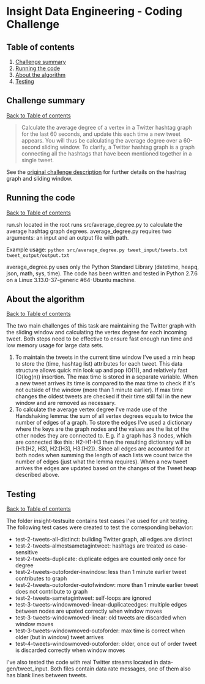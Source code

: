 # Insight Data Engineering - Coding Challenge

## Table of contents
1. [Challenge summary](README.md#challenge-summary)
2. [Running the code](README.md#running-the-code) 
3. [About the algorithm](README.md#about-the-algorithm)
4. [Testing](README.md#testing)


## Challenge summary 
[Back to Table of contents](README.md#table-of-contents)

>Calculate the average degree of a vertex in a Twitter hashtag graph for the last 60 seconds, and update this each time a new tweet appears. You will thus be calculating the average degree over a 60-second sliding window.
To clarify, a Twitter hashtag graph is a graph connecting all the hashtags that have been mentioned together in a single tweet. 

See the [original challenge description](https://github.com/jlantos/coding-challenge) for further details on the hashtag graph and sliding window.

## Running the code
[Back to Table of contents](README.md#table-of-contents)

run.sh located in the root runs src/average&#95;degree.py to calculate the average hashtag graph degrees. average_degree.py requires two arguments: an input and an output file with path. 

Example usage: `python src/average_degree.py tweet_input/tweets.txt tweet_output/output.txt`

average&#95;degree.py uses only the Python Standard Library (datetime, heapq, json, math, sys, time).
The code has been written and tested in Python 2.7.6 on a Linux 3.13.0-37-generic #64-Ubuntu machine.


## About the algorithm
[Back to Table of contents](README.md#table-of-contents)

The two main challenges of this task are maintaining the Twitter graph with the sliding window and calculating the vertex degree for each incoming tweet. Both steps need to be effective to ensure fast enough run time and low memory usage for large data sets.

1. To maintain the tweets in the current time window I've used a min heap to store the (time, hashtag list) attributes for each tweet. This data structure allows quick min look up and pop (O(1)), and relatively fast (O(log(n)) insertion. The max time is stored in a separate variable. When a new tweet arrives its time is compared to the max time to check if it's not outside of the window (more than 1 minute earlier). If max time changes the oldest tweets are checked if their time still fall in the new window and are removed as necessary. 
2. To calculate the average vertex degree I've made use of the Handshaking lemma: the sum of all vertex degrees equals to twice the number of edges of a graph. To store the edges I've used a dictionary where the keys are the graph nodes and the values are the list of the other nodes they are connected to. E.g. if  a graph has 3 nodes, which are connected like this: H2-H1-H3 then the resulting dictionary will be {H1:[H2, H3], H2:[H3], H3:[H2]}. Since all edges are accounted for at both nodes when summing the length of each lists we count twice the number of edges (just what the lemma requires). When a new tweet arrives the edges are updated based on the changes of the Tweet heap described above.
 

## Testing
[Back to Table of contents](README.md#table-of-contents)

The folder insight-testsuite contains test cases I've used for unit testing. The following test cases were created to test the corresponding behavior:
- test-2-tweets-all-distinct: building Twitter graph, all edges are distinct
- test-2-tweets-almostsametagintweet: hashtags are treated as case-sensitive
- test-2-tweets-duplicate: duplicate edges are counted only once for degree
- test-2-tweets-outoforder-inwindow: less than 1 minute earlier tweet contributes to graph
- test-2-tweets-outoforder-outofwindow: more than 1 minute earlier tweet does not contribute to graph
- test-2-tweets-sametagintweet: self-loops are ignored
- test-3-tweets-windowmoved-linear-duplicateedges: multiple edges between nodes are upated correctly when window moves
- test-3-tweets-windowmoved-linear: old tweets are discarded when window moves
- test-3-tweets-windowmoved-outoforder: max time is correct when older (but in window) tweet arrives
- test-4-tweets-windowmoved-outoforder: older, once out of order tweet is discarded correctly when window moves

I've also tested the code with real Twitter streams located in data-gen/tweet_input. Both files contain data rate messages, one of them also has blank lines between tweets. 

